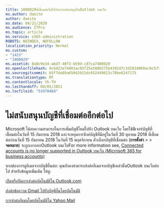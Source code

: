 ```yaml
---
title: 1800029ที่เชื่อมต่อไม่ได้รับการสนับสนุนในOutlook บนเว็บ
ms.author: daeite
author: daeite
ms.date: 04/21/2020
ms.audience: ITPro
ms.topic: article
ms.service: o365-administration
ROBOTS: NOINDEX, NOFOLLOW
localization_priority: Normal
ms.custom:
- "1423"
- "1800029"
ms.assetid: 8a8c9e34-abd7-40f3-b59d-c87ca7400020
ms.openlocfilehash: 9c6422e74401ac03f25e588b575b439147c3d183d069ac0c579973cab326ff84
ms.sourcegitcommit: b5f7da89a650d2915dc652449623c78be6247175
ms.translationtype: MT
ms.contentlocale: th-TH
ms.lasthandoff: 08/05/2021
ms.locfileid: "53978468"
---
```

# <a name="connected-accounts-are-no-longer-supported"></a>ไม่สนับสนุนบัญชีที่เชื่อมต่ออีกต่อไป

Microsoft ได้ลบความสามารถในการเพิ่มบัญชีใหม่ไปยัง Outlook บนเว็บ โดยใช้ฟีเจอร์บัญชีที่เชื่อมต่อในวันที่ 15 กันยายน 2018 และจะหยุดการซิงค์บัญชีที่มีอยู่ในวันที่ 30 ตุลาคม 2018 ที่เชื่อมต่อก่อนวันที่ 15 กันยายน 2018 ในวันที่ 15 พฤศจิกายน ตัวเลือกบัญชีที่เชื่อมต่อ (**การตั้งค่า** \>  \> **จดหมาย**) จะถูกเอาออกOutlook บนเว็บFor more information see, [Connected accounts is no longer supported in Outlook บนเว็บ (Microsoft 365 for business accounts)](https://support.office.com/article/Connected-accounts-is-no-longer-supported-in-Outlook-on-the-web-Office-365-for-business-accounts-5cc526bf-e928-4a99-8b9f-5e089df7d887)
  
หากต้องการดูอีเมลจากบัญชีอื่นต่อ: คุณยังคงสามารถส่งต่ออีเมลจากบัญชีเหล่านั้นOutlook บนเว็บต่อไป สำหรับข้อมูลเพิ่มเติม ให้ดู:
  
[เปิดหรือปิดการส่งต่ออัตโนมัติใน Outlook.com](https://go.microsoft.com/fwlink/?linkid=2038346)
  
[ส่งต่อข้อความ Gmail ไปยังบัญชีอื่นโดยอัตโนมัติ](https://aka.ms/forward-gmail-messages)
  
[การส่งต่ออีเมลโดยอัตโนมัติใน Yahoo Mail](https://aka.ms/yahoo-email-forwarding)
  